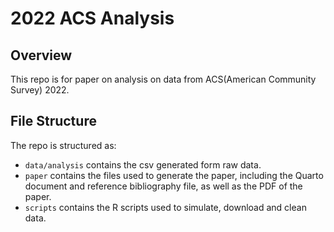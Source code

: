 # 2022 ACS Analysis

## Overview

This repo is for paper on analysis on data from ACS(American Community Survey) 2022. 

## File Structure

The repo is structured as:

-   `data/analysis` contains the csv generated form raw data.
-   `paper` contains the files used to generate the paper, including the Quarto document and reference bibliography file, as well as the PDF of the paper. 
-   `scripts` contains the R scripts used to simulate, download and clean data.

